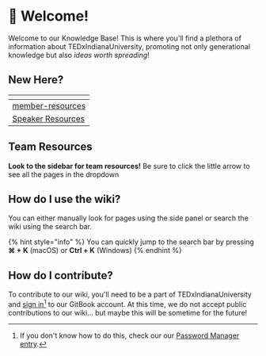 # 👋 Welcome!

Welcome to our Knowledge Base! This is where you'll find a plethora of information about TEDxIndianaUniversity, promoting not only generational knowledge but also _ideas worth spreading_!

## New Here?

<table data-view="cards"><thead><tr><th data-type="content-ref"></th></tr></thead><tbody><tr><td><a href="member-resources/">member-resources</a></td></tr><tr><td><a href="https://app.gitbook.com/o/7YXIdPMvc8dgE7MfEfpe/s/tCiaJkmdXjI1rcT80tcF/">Speaker Resources</a></td></tr></tbody></table>

## Team Resources

**Look to the sidebar for team resources!** Be sure to click the little arrow to see all the pages in the dropdown

## How do I use the wiki?

You can either manually look for pages using the side panel or search the wiki using the search bar.&#x20;

{% hint style="info" %}
You can quickly jump to the search bar by pressing **⌘ + K** (macOS) or **Ctrl + K** (Windows)
{% endhint %}

## How do I contribute?

To contribute to our wiki, you'll need to be a part of TEDxIndianaUniversity and [sign in](#user-content-fn-1)[^1] to our GitBook account. At this time, we do not accept public contributions to our wiki... but maybe this will be sometime for the future!





[^1]: If you don't know how to do this, check our our [Password Manager entry](member-resources/passwords/password-manager.md).
